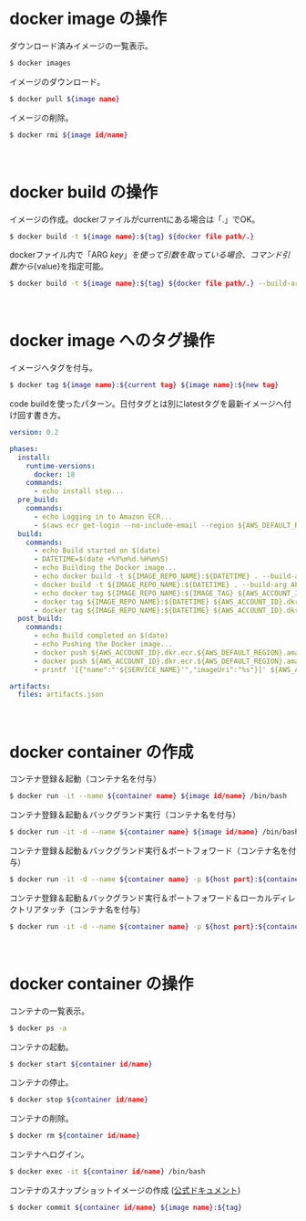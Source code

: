 # docker image の操作

ダウンロード済みイメージの一覧表示。
```sh
$ docker images
```

イメージのダウンロード。
```sh
$ docker pull ${image name}
```

イメージの削除。
```sh
$ docker rmi ${image id/name}
```

<br>

# docker build の操作

イメージの作成。dockerファイルがcurrentにある場合は「.」でOK。
```sh
$ docker build -t ${image name}:${tag} ${docker file path/.}
```

dockerファイル内で「ARG ${key}」を使って引数を取っている場合、コマンド引数から${value}を指定可能。
```sh
$ docker build -t ${image name}:${tag} ${docker file path/.} --build-arg ${key}=${value}
```

<br>

# docker image へのタグ操作

イメージへタグを付与。
```sh
$ docker tag ${image name}:${current tag} ${image name}:${new tag}
```

code buildを使ったパターン。日付タグとは別にlatestタグを最新イメージへ付け回す書き方。
```yaml
version: 0.2

phases:
  install:
    runtime-versions:
      docker: 18
    commands:
      - echo install step...
  pre_build:
    commands:
      - echo Logging in to Amazon ECR...
      - $(aws ecr get-login --no-include-email --region ${AWS_DEFAULT_REGION})
  build:
    commands:
      - echo Build started on $(date)
      - DATETIME=$(date +%Y%m%d.%H%m%S)
      - echo Building the Docker image...
      - echo docker build -t ${IMAGE_REPO_NAME}:${DATETIME} . --build-arg APP_ENV=${APP_ENV}
      - docker build -t ${IMAGE_REPO_NAME}:${DATETIME} . --build-arg APP_ENV=${APP_ENV}
      - echo docker tag ${IMAGE_REPO_NAME}:${IMAGE_TAG} ${AWS_ACCOUNT_ID}.dkr.ecr.${AWS_DEFAULT_REGION}.amazonaws.com/${IMAGE_REPO_NAME}:${IMAGE_TAG}
      - docker tag ${IMAGE_REPO_NAME}:${DATETIME} ${AWS_ACCOUNT_ID}.dkr.ecr.${AWS_DEFAULT_REGION}.amazonaws.com/${IMAGE_REPO_NAME}:${DATETIME}
      - docker tag ${IMAGE_REPO_NAME}:${DATETIME} ${AWS_ACCOUNT_ID}.dkr.ecr.${AWS_DEFAULT_REGION}.amazonaws.com/${IMAGE_REPO_NAME}:latest 
  post_build:
    commands:
      - echo Build completed on $(date)
      - echo Pushing the Docker image...
      - docker push ${AWS_ACCOUNT_ID}.dkr.ecr.${AWS_DEFAULT_REGION}.amazonaws.com/${IMAGE_REPO_NAME}:${DATETIME}
      - docker push ${AWS_ACCOUNT_ID}.dkr.ecr.${AWS_DEFAULT_REGION}.amazonaws.com/${IMAGE_REPO_NAME}:latest
      - printf '[{"name":"'${SERVICE_NAME}'","imageUri":"%s"}]' ${AWS_ACCOUNT_ID}.dkr.ecr.${AWS_DEFAULT_REGION}.amazonaws.com/${IMAGE_REPO_NAME}:latest > artifacts.json

artifacts:
  files: artifacts.json
```

<br>

# docker container の作成

コンテナ登録＆起動（コンテナ名を付与）
```sh
$ docker run -it --name ${container name} ${image id/name} /bin/bash
```

コンテナ登録＆起動＆バックグランド実行（コンテナ名を付与）
```sh
$ docker run -it -d --name ${container name} ${image id/name} /bin/bash
```

コンテナ登録＆起動＆バックグランド実行＆ポートフォワード（コンテナ名を付与）
```sh
$ docker run -it -d --name ${container name} -p ${host port}:${container port} ${image id/name} /bin/bash
```

コンテナ登録＆起動＆バックグランド実行＆ポートフォワード＆ローカルディレクトリアタッチ（コンテナ名を付与）
```sh
$ docker run -it -d --name ${container name} -p ${host port}:${container port} -v ${host/path/to/dir}:${container/path/to/dir} ${image id/name} /bin/bash
```

<br>

# docker container の操作

コンテナの一覧表示。
```sh
$ docker ps -a
```

コンテナの起動。
```sh
$ docker start ${container id/name}
```

コンテナの停止。
```sh
$ docker stop ${container id/name}
```

コンテナの削除。
```sh
$ docker rm ${container id/name}
```

コンテナへログイン。
```sh
$ docker exec -it ${container id/name} /bin/bash
```

コンテナのスナップショットイメージの作成 ([公式ドキュメント](https://docs.docker.jp/engine/userguide/dockerimages.html#id11))
```sh
$ docker commit ${container id/name} ${image name}:${tag}
```